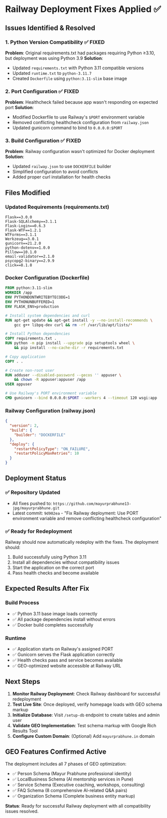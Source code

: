 # Railway Deployment Fixes Applied ✅

## Issues Identified & Resolved

### 1. Python Version Compatibility ✅ FIXED
**Problem**: Original requirements.txt had packages requiring Python ≥3.10, but deployment was using Python 3.9
**Solution**: 
- Updated `requirements.txt` with Python 3.11 compatible versions
- Updated `runtime.txt` to `python-3.11.7`
- Created `Dockerfile` using `python:3.11-slim` base image

### 2. Port Configuration ✅ FIXED  
**Problem**: Healthcheck failed because app wasn't responding on expected port
**Solution**:
- Modified Dockerfile to use Railway's `$PORT` environment variable
- Removed conflicting healthcheck configuration from `railway.json`
- Updated gunicorn command to bind to `0.0.0.0:$PORT`

### 3. Build Configuration ✅ FIXED
**Problem**: Railway configuration wasn't optimized for Docker deployment
**Solution**:
- Updated `railway.json` to use `DOCKERFILE` builder
- Simplified configuration to avoid conflicts
- Added proper curl installation for health checks

## Files Modified

### Updated Requirements (requirements.txt)
```
Flask==3.0.0
Flask-SQLAlchemy==3.1.1
Flask-Login==0.6.3
Flask-WTF==1.2.1
WTForms==3.1.1
Werkzeug==3.0.1
gunicorn==21.2.0
python-dotenv==1.0.0
Pillow==10.1.0
email-validator==2.1.0
psycopg2-binary==2.9.9
click==8.1.8
```

### Docker Configuration (Dockerfile)
```dockerfile
FROM python:3.11-slim
WORKDIR /app
ENV PYTHONDONTWRITEBYTECODE=1
ENV PYTHONUNBUFFERED=1
ENV FLASK_ENV=production

# Install system dependencies and curl
RUN apt-get update && apt-get install -y --no-install-recommends \
    gcc g++ libpq-dev curl && rm -rf /var/lib/apt/lists/*

# Install Python dependencies
COPY requirements.txt .
RUN python -m pip install --upgrade pip setuptools wheel \
    && pip install --no-cache-dir -r requirements.txt

# Copy application
COPY . .

# Create non-root user
RUN adduser --disabled-password --gecos '' appuser \
    && chown -R appuser:appuser /app
USER appuser

# Use Railway's PORT environment variable
CMD gunicorn --bind 0.0.0.0:$PORT --workers 4 --timeout 120 wsgi:app
```

### Railway Configuration (railway.json)
```json
{
  "version": 2,
  "build": {
    "builder": "DOCKERFILE"
  },
  "deploy": {
    "restartPolicyType": "ON_FAILURE",
    "restartPolicyMaxRetries": 10
  }
}
```

## Deployment Status

### ✅ Repository Updated
- All fixes pushed to: `https://github.com/mayurprabhune13-jpg/mayurprabhune.git`
- Latest commit: `9d902ea` - "Fix Railway deployment: Use PORT environment variable and remove conflicting healthcheck configuration"

### ✅ Ready for Redeployment
Railway should now automatically redeploy with the fixes. The deployment should:
1. Build successfully using Python 3.11
2. Install all dependencies without compatibility issues
3. Start the application on the correct port
4. Pass health checks and become available

## Expected Results After Fix

### Build Process
- ✅ Python 3.11 base image loads correctly
- ✅ All package dependencies install without errors
- ✅ Docker build completes successfully

### Runtime
- ✅ Application starts on Railway's assigned PORT
- ✅ Gunicorn serves the Flask application correctly
- ✅ Health checks pass and service becomes available
- ✅ GEO-optimized website accessible at Railway URL

## Next Steps

1. **Monitor Railway Deployment**: Check Railway dashboard for successful redeployment
2. **Test Live Site**: Once deployed, verify homepage loads with GEO schema markup
3. **Initialize Database**: Visit `/setup-db` endpoint to create tables and admin user
4. **Validate GEO Implementation**: Test schema markup with Google Rich Results Tool
5. **Configure Custom Domain**: (Optional) Add `mayurprabhune.in` domain

## GEO Features Confirmed Active

The deployment includes all 7 phases of GEO optimization:
- ✅ Person Schema (Mayur Prabhune professional identity)
- ✅ LocalBusiness Schema (AI mentorship services in Pune)
- ✅ Service Schema (Executive coaching, workshops, consulting)
- ✅ FAQ Schema (8 comprehensive AI-related Q&A pairs)
- ✅ Organization Schema (Complete business entity markup)

**Status**: Ready for successful Railway deployment with all compatibility issues resolved.